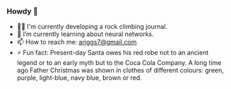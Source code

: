 ### Howdy 🤠

- 🧗🏻 I'm currently developing a rock climbing journal.
- 🌱 I’m currently learning about neural networks.
- 📫 How to reach me: ariggs7@gmail.com
- ⚡ Fun fact: Present-day Santa owes his red robe not to an ancient legend or to an early myth but to the Coca Cola Company. A long time ago Father Christmas was shown in clothes of different colours: green, purple, light-blue, navy blue, brown or red.

